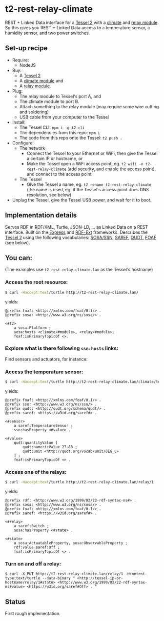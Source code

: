 # t2-rest-relay-climate
REST + Linked Data interface for a [Tessel 2](https://tessel.io/) with a [climate](https://tessel.io/modules#module-climate) and [relay module](https://tessel.io/modules#module-relay).
So this gives you REST + Linked Data access to a temperature sensor, a humidity sensor, and two power switches.

## Set-up recipe
* Require:
  * NodeJS
* Buy:
  * A [Tessel 2](https://tessel.io/)
  * A [climate module](https://tessel.io/modules#module-climate) and 
  * A [relay module](https://tessel.io/modules#module-relay).
* Plug:
  * The relay module to Tessel's port A, and 
  * The climate module to port B.
  * Attach something to the relay module (may require some wire cutting and soldering)
  * USB cable from your computer to the Tessel
* Install:
  * The Tessel CLI: `npm i -g t2-cli`
  * The dependencies from this repo: `npm i`
  * The code from this repo onto the Tessel: `t2 push .`
* Configure:
  * The network 
    * Connect the Tessel to your Ethernet or WiFi, then give the Tessel a certain IP or hostname, or
    * Make the Tessel open a WiFi access point, eg. `t2 wifi -n t2-rest-relay-climate` (add security, and enable the access point), and connect to the access point
  * The Tessel
    * Give the Tessel a name, eg. `t2 rename t2-rest-relay-climate` (the name is used, eg. if the Tessel's access point does DNS resolution, see below)
* Unplug the Tessel, give the Tessel USB power, and wait for it to boot.

## Implementation details
Serves RDF in RDF/XML, Turtle, JSON-LD, ... as Linked Data on a REST interface.
Built on the [Express](http://expressjs.com/) and [RDF-Ext](https://github.com/rdf-ext) frameworks.
Describes the [Tessel 2](http://tessel.io/) using the following vocabularies:
[SOSA/SSN](https://w3c.github.io/sdw/ssn/), [SAREF](http://ontology.tno.nl/saref/), [QUDT](http://qudt.org/), [FOAF](http://xmlns.com/foaf/) (see below).

## You can:
(The examples use `t2-rest-relay-climate.lan` as the Tessel's hostname)
### Access the root resource:
```sh
$ curl -Haccept:text/turtle http://t2-rest-relay-climate.lan/
```
yields:
```turtle
@prefix foaf: <http://xmlns.com/foaf/0.1/> .
@prefix sosa: <http://www.w3.org/ns/sosa/> .

<#t2> 
    a sosa:Platform ;
    sosa:hosts <climate/#module>, <relay/#module>;
    foaf:isPrimaryTopicOf <>.

```
### Explore what is there following `ssn:hosts` links:
Find sensors and actuators, for instance:

### Access the temperature sensor:

```sh
$ curl -Haccept:text/turtle http://t2-rest-relay-climate.lan/climate/temperature 
```
yields:
```turtle
@prefix foaf: <http://xmlns.com/foaf/0.1/> .
@prefix ssn: <http://www.w3.org/ns/ssn/> .
@prefix qudt: <http://qudt.org/schema/qudt/> .
@prefix saref: <https://w3id.org/saref#> .

<#sensor>
    a saref:TemperatureSensor ;
    ssn:hasProperty <#value> .

<#value>
    qudt:quantityValue [
        qudt:numericValue 27.88 ;
        qudt:unit <http://qudt.org/vocab/unit/DEG_C>
    ] ;
    foaf:isPrimaryTopicOf <> .
```
### Access one of the relays:
```sh
$ curl -Haccept:text/turtle http://t2-rest-relay-climate.lan/relay/1
```
yields:
```turtle
@prefix rdf: <http://www.w3.org/1999/02/22-rdf-syntax-ns#> .
@prefix sosa: <http://www.w3.org/ns/sosa/> .
@prefix foaf: <http://xmlns.com/foaf/0.1/> .
@prefix saref: <https://w3id.org/saref#> .

<#relay>
    a saref:Switch ;
    sosa:hasProperty <#state> .

<#state>
    a sosa:ActuatableProperty, sosa:ObservableProperty ;
    rdf:value saref:Off ;
    foaf:isPrimaryTopicOf <> .

```

### Turn on and off a relay:
````
$ curl -X PUT http://t2-rest-relay-climate.lan/relay/1 -Hcontent-type:text/turtle --data-binary " <http://tessel-ip-or-hostname/relay/1#state> <http://www.w3.org/1999/02/22-rdf-syntax-ns#value> <https://w3id.org/saref#Off> . "
````

## Status
First rough implementation.
